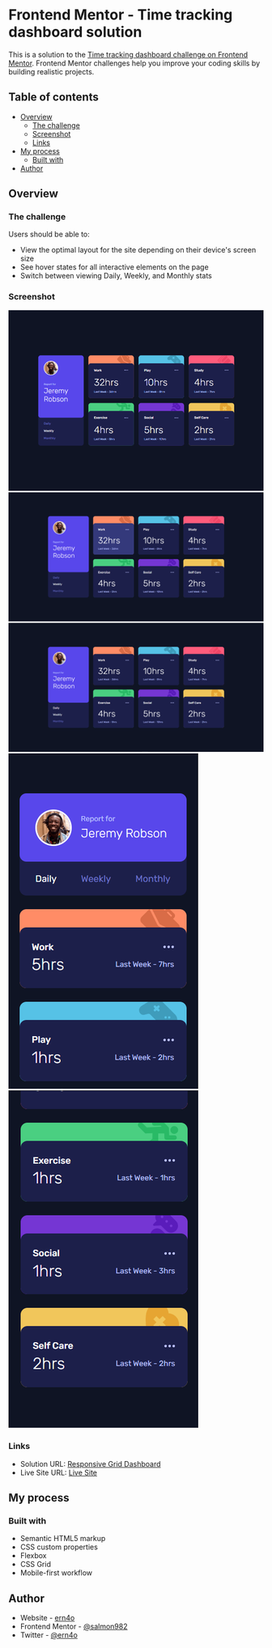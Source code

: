 # Frontend Mentor - Time tracking dashboard solution

This is a solution to the [Time tracking dashboard challenge on Frontend Mentor](https://www.frontendmentor.io/challenges/time-tracking-dashboard-UIQ7167Jw). Frontend Mentor challenges help you improve your coding skills by building realistic projects. 

## Table of contents

- [Overview](#overview)
  - [The challenge](#the-challenge)
  - [Screenshot](#screenshot)
  - [Links](#links)
- [My process](#my-process)
  - [Built with](#built-with)
- [Author](#author)

## Overview

### The challenge

Users should be able to:

- View the optimal layout for the site depending on their device's screen size
- See hover states for all interactive elements on the page
- Switch between viewing Daily, Weekly, and Monthly stats

### Screenshot

![Desktop](./Desktop.png)
![Desktop - Active](./Desktop%20-%20Active.png)
![Desktop - Active](./Desktop%20-%20Active%20(2).png)
![Desktop](./Mobile.png)
![Desktop](./Mobile%20(2).png)

### Links

- Solution URL: [Responsive Grid Dashboard](https://www.frontendmentor.io/solutions/responsive-grid-dashboard-VL05rBH1HY)
- Live Site URL: [Live Site](https://salmon982-grid-dashboard.netlify.app/)

## My process

### Built with

- Semantic HTML5 markup
- CSS custom properties
- Flexbox
- CSS Grid
- Mobile-first workflow

## Author

- Website - [ern4o](https://www.ern4o.com)
- Frontend Mentor - [@salmon982](https://www.frontendmentor.io/profile/salmon982)
- Twitter - [@ern4o](https://www.behance.net/ern4o)


